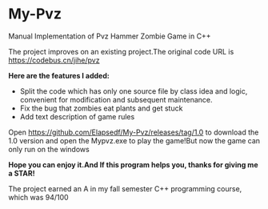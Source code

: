 # My-Pvz
Manual Implementation of Pvz Hammer Zombie Game in C++

The project improves on an existing project.The original code URL is https://codebus.cn/jihe/pvz

**Here are the features I added:**
- Split the code which has only one source file by class idea and logic, convenient for modification and subsequent maintenance.
- Fix the bug that zombies eat plants and get stuck
- Add text description of game rules

Open https://github.com/Elapsedf/My-Pvz/releases/tag/1.0 to download the 1.0 version and open the Mypvz.exe to play the game!But now the game can only run on the windows

**Hope you can enjoy it.And If this program helps you, thanks for giving me a STAR!**

The project earned an A in my fall semester C++ programming course, which was 94/100
